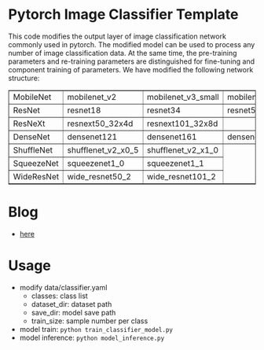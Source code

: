 # Pytorch Image Classifier Template
This code modifies the output layer of image classification network commonly used in pytorch. The modified model can be used to process any number of image classification data. At the same time, the pre-training parameters and re-training parameters are distinguished for fine-tuning and component training of parameters. We have modified the following network structure:
<table border="1">
    <tr>
        <td>MobileNet</td>
        <td>mobilenet_v2</td>
        <td>mobilenet_v3_small</td>
        <td>mobilenet_v3_large</td>
    </tr>
    <tr>
        <td>ResNet</td>
        <td>resnet18</td>
        <td>resnet34</td>
        <td>resnet50</td>
        <td>resnet101</td>
    </tr>
    <tr>
		<td>ResNeXt</td>
        <td>resnext50_32x4d</td>
        <td>resnext101_32x8d</td>
    </tr>
    <tr>
		<td>DenseNet</td>
        <td>densenet121</td>
        <td>densenet161</td>
        <td>densenet169</td>
    </tr>
    <tr>
		<td>ShuffleNet</td>
        <td>shufflenet_v2_x0_5</td>
        <td>shufflenet_v2_x1_0</td>
    </tr>
    <tr>
		<td>SqueezeNet</td>
        <td>squeezenet1_0</td>
        <td>squeezenet1_1</td>
    </tr>
    <tr>
		<td>WideResNet</td>
        <td>wide_resnet50_2</td>
        <td>wide_resnet101_2</td>
    </tr>
</table>

# Blog
* [here](https://blog.csdn.net/cxx654/article/details/118254718?spm=1001.2014.3001.5501)

# Usage
* modify data/classifier.yaml
    - classes: class list
    - dataset_dir: dataset path
    - save_dir: model save path
    - train_size: sample number per class
* model train: `python train_classifier_model.py`
* model inference: `python model_inference.py`
